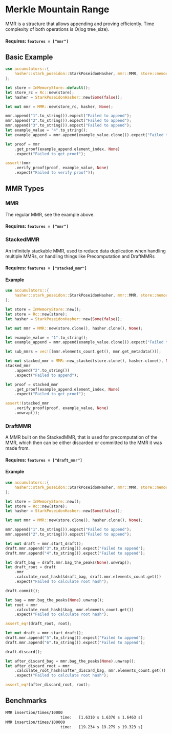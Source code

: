 # Merkle Mountain Range

MMR is a structure that allows appending and proving efficiently. Time complexity of both operations is O(log tree_size).

#### Requires: `features = ["mmr"]`

## Basic Example

```rust
use accumulators::{
    hasher::stark_poseidon::StarkPoseidonHasher, mmr::MMR, store::memory::InMemoryStore,
};

let store = InMemoryStore::default();
let store_rc = Rc::new(store);
let hasher = StarkPoseidonHasher::new(Some(false));

let mut mmr = MMR::new(store_rc, hasher, None);

mmr.append("1".to_string()).expect("Failed to append");
mmr.append("2".to_string()).expect("Failed to append");
mmr.append("3".to_string()).expect("Failed to append");
let example_value = "4".to_string();
let example_append = mmr.append(example_value.clone()).expect("Failed to append");

let proof = mmr
    .get_proof(example_append.element_index, None)
    .expect("Failed to get proof");

assert!(mmr
    .verify_proof(proof, example_value, None)
    .expect("Failed to verify proof"));
```

## MMR Types

### MMR

The regular MMR, see the example above.

#### Requires: `features = ["mmr"]`

### StackedMMR

An infinitely stackable MMR, used to reduce data duplication when handling multiple MMRs, or handling things like Precomputation and DraftMMRs

#### Requires: `features = ["stacked_mmr"]`

#### Example

```rust
use accumulators::{
    hasher::stark_poseidon::StarkPoseidonHasher, mmr::MMR, store::memory::InMemoryStore,
};

let store = InMemoryStore::new();
let store = Rc::new(store);
let hasher = StarkPoseidonHasher::new(Some(false));

let mut mmr = MMR::new(store.clone(), hasher.clone(), None);

let example_value = "1".to_string();
let example_append = mmr.append(example_value.clone()).expect("Failed to append");

let sub_mmrs = vec![(mmr.elements_count.get(), mmr.get_metadata())];

let mut stacked_mmr = MMR::new_stacked(store.clone(), hasher.clone(), None, sub_mmrs.clone());
stacked_mmr
    .append("2".to_string())
    .expect("Failed to append");

let proof = stacked_mmr
    .get_proof(example_append.element_index, None)
    .expect("Failed to get proof");

assert!(stacked_mmr
    .verify_proof(proof, example_value, None)
    .unwrap());
```

### DraftMMR

A MMR built on the StackedMMR, that is used for precomputation of the MMR, which then can be either discarded or committed to the MMR it was made from.

#### Requires: `features = ["draft_mmr"]`

#### Example

```rust
use accumulators::{
    hasher::stark_poseidon::StarkPoseidonHasher, mmr::MMR, store::memory::InMemoryStore,
};

let store = InMemoryStore::new();
let store = Rc::new(store);
let hasher = StarkPoseidonHasher::new(Some(false));

let mut mmr = MMR::new(store.clone(), hasher.clone(), None);

mmr.append("1".to_string()).expect("Failed to append");
mmr.append("2".to_string()).expect("Failed to append");

let mut draft = mmr.start_draft();
draft.mmr.append("3".to_string()).expect("Failed to append");
draft.mmr.append("4".to_string()).expect("Failed to append");

let draft_bag = draft.mmr.bag_the_peaks(None).unwrap();
let draft_root = draft
    .mmr
    .calculate_root_hash(&draft_bag, draft.mmr.elements_count.get())
    .expect("Failed to calculate root hash");

draft.commit();

let bag = mmr.bag_the_peaks(None).unwrap();
let root = mmr
    .calculate_root_hash(&bag, mmr.elements_count.get())
    .expect("Failed to calculate root hash");

assert_eq!(draft_root, root);

let mut draft = mmr.start_draft();
draft.mmr.append("5".to_string()).expect("Failed to append");
draft.mmr.append("6".to_string()).expect("Failed to append");

draft.discard();

let after_discard_bag = mmr.bag_the_peaks(None).unwrap();
let after_discard_root = mmr
    .calculate_root_hash(&after_discard_bag, mmr.elements_count.get())
    .expect("Failed to calculate root hash");

assert_eq!(after_discard_root, root);
```

## Benchmarks

```sh
MMR insertion/times/10000
                        time:   [1.6310 s 1.6370 s 1.6463 s]
MMR insertion/times/100000
                        time:   [19.234 s 19.279 s 19.323 s]
```
